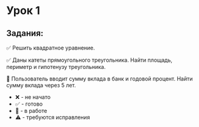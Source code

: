 # Урок 1
## Задания:

:white_check_mark: Решить квадратное уравнение. <br/>

:white_check_mark: Даны катеты прямоугольного треугольника. Найти площадь, периметр и гипотенузу треугольника. <br/>

:memo: Пользователь вводит сумму вклада в банк и годовой процент. Найти сумму вклада через 5 лет. <br/>




* :x: - не начато
* :white_check_mark: - готово
* :memo: - в работе
* :warning: - требуются исправления
